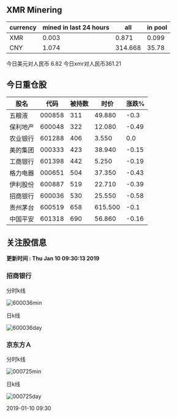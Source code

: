 ## XMR Minering

|currency|mined in last 24 hours|all|in pool|
|---|---|---|---|
|XMR|0.003|0.871|0.099|
|CNY|1.074|314.668|35.78|

今日美元对人民币 6.82	今日xmr对人民币361.21


## 今日重仓股 

|股名|代码|被持数|时价|涨跌%|
|---|---|---|---|---|
|五粮液|000858|311|49.880|-0.3|
|保利地产|600048|322|12.080|-0.49|
|农业银行|601288|406|3.550|0.0|
|美的集团|000333|423|38.940|-0.15|
|工商银行|601398|442|5.250|-0.19|
|格力电器|000651|504|37.350|-0.43|
|伊利股份|600887|519|22.710|-0.39|
|招商银行|600036|530|25.550|-0.58|
|贵州茅台|600519|658|615.500|-0.1|
|中国平安|601318|690|56.860|-0.16|

## 关注股信息
**更新时间 : Thu Jan 10 09:30:13 2019**
### 招商银行 
分时k线

![600036min](http://image.sinajs.cn/newchart/min/n/sh600036.gif)

日k线

![600036day](http://image.sinajs.cn/newchart/daily/n/sh600036.gif)

### 京东方Ａ 
分时k线

![000725min](http://image.sinajs.cn/newchart/min/n/sz000725.gif)

日k线

![000725day](http://image.sinajs.cn/newchart/daily/n/sz000725.gif)

2019-01-10 09:30